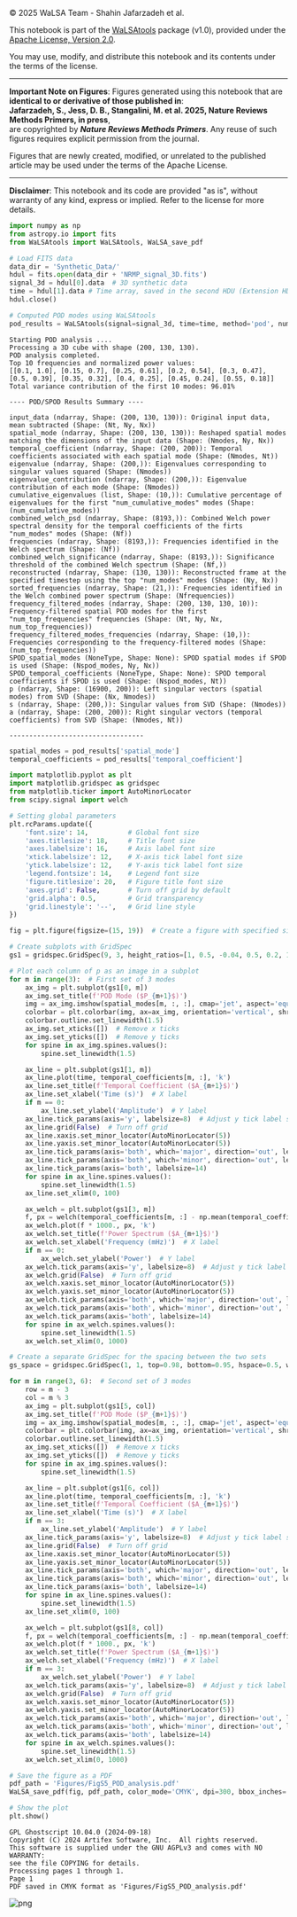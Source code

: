 
© 2025 WaLSA Team - Shahin Jafarzadeh et al.

This notebook is part of the [WaLSAtools](https://github.com/WaLSAteam/WaLSAtools) package (v1.0), provided under the [Apache License, Version 2.0](http://www.apache.org/licenses/LICENSE-2.0).

You may use, modify, and distribute this notebook and its contents under the terms of the license.

---

**Important Note on Figures**: Figures generated using this notebook that are **identical to or derivative of those published in**:  
**Jafarzadeh, S., Jess, D. B., Stangalini, M. et al. 2025, Nature Reviews Methods Primers, in press**,  
are copyrighted by ***Nature Reviews Methods Primers***. Any reuse of such figures requires explicit permission from the journal.

Figures that are newly created, modified, or unrelated to the published article may be used under the terms of the Apache License.

---

**Disclaimer**: This notebook and its code are provided "as is", without warranty of any kind, express or implied. Refer to the license for more details.


```python
import numpy as np
from astropy.io import fits
from WaLSAtools import WaLSAtools, WaLSA_save_pdf

# Load FITS data
data_dir = 'Synthetic_Data/'
hdul = fits.open(data_dir + 'NRMP_signal_3D.fits')
signal_3d = hdul[0].data  # 3D synthetic data
time = hdul[1].data # Time array, saved in the second HDU (Extension HDU 1)
hdul.close()

# Computed POD modes using WaLSAtools
pod_results = WaLSAtools(signal=signal_3d, time=time, method='pod', num_modes=10)
```

    Starting POD analysis ....
    Processing a 3D cube with shape (200, 130, 130).
    POD analysis completed.
    Top 10 frequencies and normalized power values:
    [[0.1, 1.0], [0.15, 0.7], [0.25, 0.61], [0.2, 0.54], [0.3, 0.47], [0.5, 0.39], [0.35, 0.32], [0.4, 0.25], [0.45, 0.24], [0.55, 0.18]]
    Total variance contribution of the first 10 modes: 96.01%
    
    ---- POD/SPOD Results Summary ----
    
    input_data (ndarray, Shape: (200, 130, 130)): Original input data, mean subtracted (Shape: (Nt, Ny, Nx))
    spatial_mode (ndarray, Shape: (200, 130, 130)): Reshaped spatial modes matching the dimensions of the input data (Shape: (Nmodes, Ny, Nx))
    temporal_coefficient (ndarray, Shape: (200, 200)): Temporal coefficients associated with each spatial mode (Shape: (Nmodes, Nt))
    eigenvalue (ndarray, Shape: (200,)): Eigenvalues corresponding to singular values squared (Shape: (Nmodes))
    eigenvalue_contribution (ndarray, Shape: (200,)): Eigenvalue contribution of each mode (Shape: (Nmodes))
    cumulative_eigenvalues (list, Shape: (10,)): Cumulative percentage of eigenvalues for the first "num_cumulative_modes" modes (Shape: (num_cumulative_modes))
    combined_welch_psd (ndarray, Shape: (8193,)): Combined Welch power spectral density for the temporal coefficients of the firts "num_modes" modes (Shape: (Nf))
    frequencies (ndarray, Shape: (8193,)): Frequencies identified in the Welch spectrum (Shape: (Nf))
    combined_welch_significance (ndarray, Shape: (8193,)): Significance threshold of the combined Welch spectrum (Shape: (Nf,))
    reconstructed (ndarray, Shape: (130, 130)): Reconstructed frame at the specified timestep using the top "num_modes" modes (Shape: (Ny, Nx))
    sorted_frequencies (ndarray, Shape: (21,)): Frequencies identified in the Welch combined power spectrum (Shape: (Nfrequencies))
    frequency_filtered_modes (ndarray, Shape: (200, 130, 130, 10)): Frequency-filtered spatial POD modes for the first "num_top_frequencies" frequencies (Shape: (Nt, Ny, Nx, num_top_frequencies))
    frequency_filtered_modes_frequencies (ndarray, Shape: (10,)): Frequencies corresponding to the frequency-filtered modes (Shape: (num_top_frequencies))
    SPOD_spatial_modes (NoneType, Shape: None): SPOD spatial modes if SPOD is used (Shape: (Nspod_modes, Ny, Nx))
    SPOD_temporal_coefficients (NoneType, Shape: None): SPOD temporal coefficients if SPOD is used (Shape: (Nspod_modes, Nt))
    p (ndarray, Shape: (16900, 200)): Left singular vectors (spatial modes) from SVD (Shape: (Nx, Nmodes))
    s (ndarray, Shape: (200,)): Singular values from SVD (Shape: (Nmodes))
    a (ndarray, Shape: (200, 200)): Right singular vectors (temporal coefficients) from SVD (Shape: (Nmodes, Nt))
    
    ----------------------------------



```python
spatial_modes = pod_results['spatial_mode']
temporal_coefficients = pod_results['temporal_coefficient']
```


```python
import matplotlib.pyplot as plt
import matplotlib.gridspec as gridspec 
from matplotlib.ticker import AutoMinorLocator
from scipy.signal import welch

# Setting global parameters
plt.rcParams.update({
    'font.size': 14,          # Global font size
    'axes.titlesize': 18,     # Title font size
    'axes.labelsize': 16,     # Axis label font size
    'xtick.labelsize': 12,    # X-axis tick label font size
    'ytick.labelsize': 12,    # Y-axis tick label font size
    'legend.fontsize': 14,    # Legend font size
    'figure.titlesize': 20,   # Figure title font size
    'axes.grid': False,       # Turn off grid by default
    'grid.alpha': 0.5,        # Grid transparency
    'grid.linestyle': '--',   # Grid line style
})

fig = plt.figure(figsize=(15, 19))  # Create a figure with specified size

# Create subplots with GridSpec
gs1 = gridspec.GridSpec(9, 3, height_ratios=[1, 0.5, -0.04, 0.5, 0.2, 1, 0.5, -0.04, 0.5], figure=fig, hspace=0.5, wspace=0.3)

# Plot each column of p as an image in a subplot
for m in range(3):  # First set of 3 modes
    ax_img = plt.subplot(gs1[0, m])
    ax_img.set_title(f'POD Mode ($P_{m+1}$)')
    img = ax_img.imshow(spatial_modes[m, :, :], cmap='jet', aspect='equal', origin='lower')
    colorbar = plt.colorbar(img, ax=ax_img, orientation='vertical', shrink=1.0)
    colorbar.outline.set_linewidth(1.5)
    ax_img.set_xticks([])  # Remove x ticks
    ax_img.set_yticks([])  # Remove y ticks
    for spine in ax_img.spines.values():
        spine.set_linewidth(1.5)

    ax_line = plt.subplot(gs1[1, m])
    ax_line.plot(time, temporal_coefficients[m, :], 'k')
    ax_line.set_title(f'Temporal Coefficient ($A_{m+1}$)')
    ax_line.set_xlabel('Time (s)')  # X label
    if m == 0:
        ax_line.set_ylabel('Amplitude')  # Y label
    ax_line.tick_params(axis='y', labelsize=8)  # Adjust y tick label size
    ax_line.grid(False)  # Turn off grid
    ax_line.xaxis.set_minor_locator(AutoMinorLocator(5))
    ax_line.yaxis.set_minor_locator(AutoMinorLocator(5))
    ax_line.tick_params(axis='both', which='major', direction='out', length=8, width=1.5)
    ax_line.tick_params(axis='both', which='minor', direction='out', length=4, width=1.5)
    ax_line.tick_params(axis='both', labelsize=14)
    for spine in ax_line.spines.values():
        spine.set_linewidth(1.5)
    ax_line.set_xlim(0, 100)

    ax_welch = plt.subplot(gs1[3, m])
    f, px = welch(temporal_coefficients[m, :] - np.mean(temporal_coefficients[m, :]), nperseg=150, noverlap=25, nfft=2**14, fs=2)
    ax_welch.plot(f * 1000., px, 'k')
    ax_welch.set_title(f'Power Spectrum ($A_{m+1}$)')
    ax_welch.set_xlabel('Frequency (mHz)')  # X label
    if m == 0:
        ax_welch.set_ylabel('Power')  # Y label
    ax_welch.tick_params(axis='y', labelsize=8)  # Adjust y tick label size
    ax_welch.grid(False)  # Turn off grid
    ax_welch.xaxis.set_minor_locator(AutoMinorLocator(5))
    ax_welch.yaxis.set_minor_locator(AutoMinorLocator(5))
    ax_welch.tick_params(axis='both', which='major', direction='out', length=8, width=1.5)
    ax_welch.tick_params(axis='both', which='minor', direction='out', length=4, width=1.5)
    ax_welch.tick_params(axis='both', labelsize=14)
    for spine in ax_welch.spines.values():
        spine.set_linewidth(1.5)
    ax_welch.set_xlim(0, 1000)

# Create a separate GridSpec for the spacing between the two sets
gs_space = gridspec.GridSpec(1, 1, top=0.98, bottom=0.95, hspace=0.5, wspace=0.5, figure=fig)

for m in range(3, 6):  # Second set of 3 modes
    row = m - 3
    col = m % 3
    ax_img = plt.subplot(gs1[5, col])
    ax_img.set_title(f'POD Mode ($P_{m+1}$)')
    img = ax_img.imshow(spatial_modes[m, :, :], cmap='jet', aspect='equal', origin='lower')
    colorbar = plt.colorbar(img, ax=ax_img, orientation='vertical', shrink=1.0)
    colorbar.outline.set_linewidth(1.5)
    ax_img.set_xticks([])  # Remove x ticks
    ax_img.set_yticks([])  # Remove y ticks
    for spine in ax_img.spines.values():
        spine.set_linewidth(1.5)

    ax_line = plt.subplot(gs1[6, col])
    ax_line.plot(time, temporal_coefficients[m, :], 'k')
    ax_line.set_title(f'Temporal Coefficient ($A_{m+1}$)')
    ax_line.set_xlabel('Time (s)')  # X label
    if m == 3:
        ax_line.set_ylabel('Amplitude')  # Y label
    ax_line.tick_params(axis='y', labelsize=8)  # Adjust y tick label size
    ax_line.grid(False)  # Turn off grid
    ax_line.xaxis.set_minor_locator(AutoMinorLocator(5))
    ax_line.yaxis.set_minor_locator(AutoMinorLocator(5))
    ax_line.tick_params(axis='both', which='major', direction='out', length=8, width=1.5)
    ax_line.tick_params(axis='both', which='minor', direction='out', length=4, width=1.5)
    ax_line.tick_params(axis='both', labelsize=14)
    for spine in ax_line.spines.values():
        spine.set_linewidth(1.5)
    ax_line.set_xlim(0, 100)

    ax_welch = plt.subplot(gs1[8, col])
    f, px = welch(temporal_coefficients[m, :] - np.mean(temporal_coefficients[m, :]), nperseg=150, noverlap=25, nfft=2**14, fs=2)
    ax_welch.plot(f * 1000., px, 'k')
    ax_welch.set_title(f'Power Spectrum ($A_{m+1}$)')
    ax_welch.set_xlabel('Frequency (mHz)')  # X label
    if m == 3:
        ax_welch.set_ylabel('Power')  # Y label
    ax_welch.tick_params(axis='y', labelsize=8)  # Adjust y tick label size
    ax_welch.grid(False)  # Turn off grid
    ax_welch.xaxis.set_minor_locator(AutoMinorLocator(5))
    ax_welch.yaxis.set_minor_locator(AutoMinorLocator(5))
    ax_welch.tick_params(axis='both', which='major', direction='out', length=8, width=1.5)
    ax_welch.tick_params(axis='both', which='minor', direction='out', length=4, width=1.5)
    ax_welch.tick_params(axis='both', labelsize=14)
    for spine in ax_welch.spines.values():
        spine.set_linewidth(1.5)
    ax_welch.set_xlim(0, 1000)

# Save the figure as a PDF
pdf_path = 'Figures/FigS5_POD_analysis.pdf'
WaLSA_save_pdf(fig, pdf_path, color_mode='CMYK', dpi=300, bbox_inches='tight', pad_inches=0)

# Show the plot
plt.show()

```

    GPL Ghostscript 10.04.0 (2024-09-18)
    Copyright (C) 2024 Artifex Software, Inc.  All rights reserved.
    This software is supplied under the GNU AGPLv3 and comes with NO WARRANTY:
    see the file COPYING for details.
    Processing pages 1 through 1.
    Page 1
    PDF saved in CMYK format as 'Figures/FigS5_POD_analysis.pdf'



    
![png](FigS5__POD_analysis_files/FigS5__POD_analysis_3_1.png)
    

